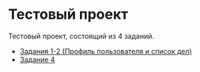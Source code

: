 # Тестовый проект

Тестовый проект, состоящий из 4 заданий.

+ [Задания 1-2 (Профиль пользователя и список дел)]()
+ [Задание 4]()
